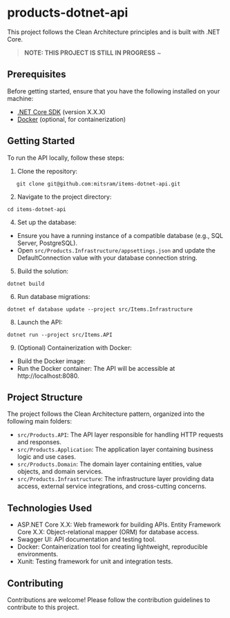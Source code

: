 # products-dotnet-api

This project follows the Clean Architecture principles and is built with .NET Core.

> **NOTE: THIS PROJECT IS STILL IN PROGRESS**
> ~

## Prerequisites

Before getting started, ensure that you have the following installed on your machine:

- [.NET Core SDK](https://dotnet.microsoft.com/download) (version X.X.X)
- [Docker](https://www.docker.com/) (optional, for containerization)

## Getting Started

To run the API locally, follow these steps:

1. Clone the repository:
```
   git clone git@github.com:mitsram/items-dotnet-api.git
```
2. Navigate to the project directory:
```
cd items-dotnet-api
```
4. Set up the database:
* Ensure you have a running instance of a compatible database (e.g., SQL Server, PostgreSQL).
* Open `src/Products.Infrastructure/appsettings.json` and update the DefaultConnection value with your database connection string.
5. Build the solution:
```
dotnet build
```
6. Run database migrations:
```
dotnet ef database update --project src/Items.Infrastructure
```
8. Launch the API:
```
dotnet run --project src/Items.API
```
9. (Optional) Containerization with Docker:
* Build the Docker image:
* Run the Docker container:
The API will be accessible at http://localhost:8080.

## Project Structure
The project follows the Clean Architecture pattern, organized into the following main folders:

* `src/Products.API`: The API layer responsible for handling HTTP requests and responses.
* `src/Products.Application`: The application layer containing business logic and use cases.
* `src/Products.Domain`: The domain layer containing entities, value objects, and domain services.
* `src/Products.Infrastructure`: The infrastructure layer providing data access, external service integrations, and cross-cutting concerns.

## Technologies Used
* ASP.NET Core X.X: Web framework for building APIs.
Entity Framework Core X.X: Object-relational mapper (ORM) for database access.
* Swagger UI: API documentation and testing tool.
* Docker: Containerization tool for creating lightweight, reproducible environments.
* Xunit: Testing framework for unit and integration tests.

## Contributing
Contributions are welcome! Please follow the contribution guidelines to contribute to this project.
